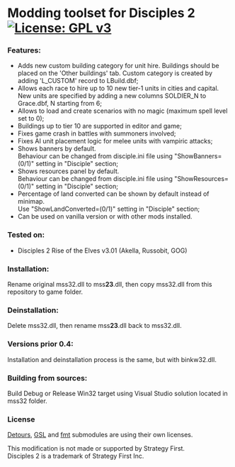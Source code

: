 # Modding toolset for Disciples 2 [![License: GPL v3](https://img.shields.io/badge/License-GPL%20v3-blue.svg)](https://www.gnu.org/licenses/gpl-3.0)

### Features:
- Adds new custom building category for unit hire.
  Buildings should be placed on the 'Other buildings' tab.
  Custom category is created by adding 'L\_CUSTOM' record to LBuild.dbf;
- Allows each race to hire up to 10 new tier-1 units in cities and capital.<br />
  New units are specified by adding a new columns SOLDIER\_N to Grace.dbf, N starting from 6;
- Allows to load and create scenarios with no magic (maximum spell level set to 0);
- Buildings up to tier 10 are supported in editor and game;
- Fixes game crash in battles with summoners involved;
- Fixes AI unit placement logic for melee units with vampiric attacks;
- Shows banners by default.<br />
  Behaviour can be changed from disciple.ini file using "ShowBanners=(0/1)" setting in "Disciple" section;
- Shows resources panel by default.<br />
  Behaviour can be changed from disciple.ini file using "ShowResources=(0/1)" setting in "Disciple" section;
- Percentage of land converted can be shown by default instead of minimap.<br />
  Use "ShowLandConverted=(0/1)" setting in "Disciple" section;
- Can be used on vanilla version or with other mods installed.

### Tested on:
- Disciples 2 Rise of the Elves v3.01 (Akella, Russobit, GOG)

### Installation:
Rename original mss32.dll to mss**23**.dll, then copy mss32.dll from this repository to game folder.

### Deinstallation:
Delete mss32.dll, then rename mss**23**.dll back to mss32.dll.

### Versions prior 0.4:
Installation and deinstallation process is the same, but with binkw32.dll.

### Building from sources:
Build Debug or Release Win32 target using Visual Studio solution located in mss32 folder. 

### License
[Detours](https://github.com/microsoft/Detours), [GSL](https://github.com/microsoft/GSL) and [fmt](https://github.com/fmtlib/fmt) submodules are using their own licenses.


This modification is not made or supported by Strategy First.<br />
Disciples 2 is a trademark of Strategy First Inc.

